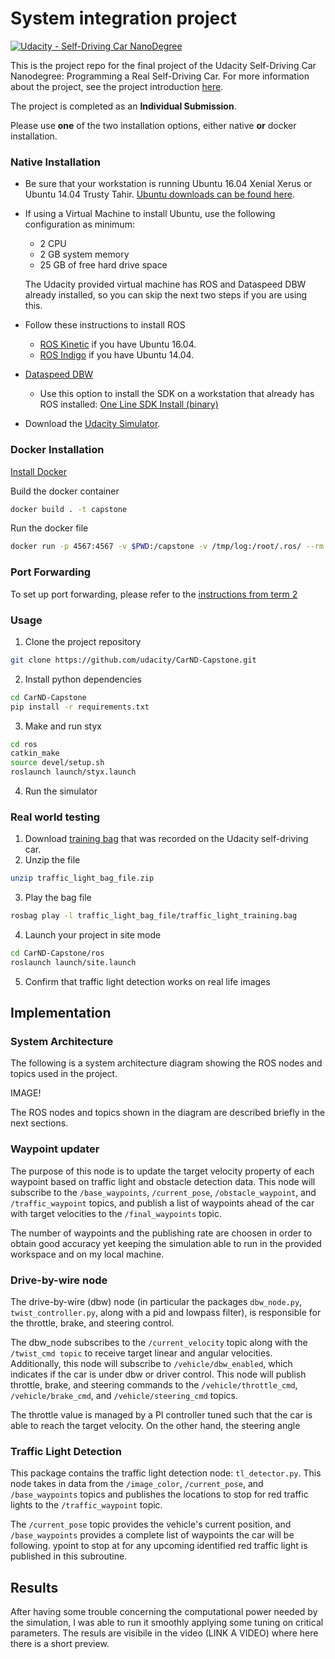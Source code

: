 # System integration project
[![Udacity - Self-Driving Car NanoDegree](https://s3.amazonaws.com/udacity-sdc/github/shield-carnd.svg)](http://www.udacity.com/drive)


This is the project repo for the final project of the Udacity Self-Driving Car Nanodegree: Programming a Real Self-Driving Car. For more information about the project, see the project introduction [here](https://github.com/udacity/CarND-Capstone).

The project is completed as an **Individual Submission**.

Please use **one** of the two installation options, either native **or** docker installation.

### Native Installation

* Be sure that your workstation is running Ubuntu 16.04 Xenial Xerus or Ubuntu 14.04 Trusty Tahir. [Ubuntu downloads can be found here](https://www.ubuntu.com/download/desktop).
* If using a Virtual Machine to install Ubuntu, use the following configuration as minimum:
  * 2 CPU
  * 2 GB system memory
  * 25 GB of free hard drive space

  The Udacity provided virtual machine has ROS and Dataspeed DBW already installed, so you can skip the next two steps if you are using this.

* Follow these instructions to install ROS
  * [ROS Kinetic](http://wiki.ros.org/kinetic/Installation/Ubuntu) if you have Ubuntu 16.04.
  * [ROS Indigo](http://wiki.ros.org/indigo/Installation/Ubuntu) if you have Ubuntu 14.04.
* [Dataspeed DBW](https://bitbucket.org/DataspeedInc/dbw_mkz_ros)
  * Use this option to install the SDK on a workstation that already has ROS installed: [One Line SDK Install (binary)](https://bitbucket.org/DataspeedInc/dbw_mkz_ros/src/81e63fcc335d7b64139d7482017d6a97b405e250/ROS_SETUP.md?fileviewer=file-view-default)
* Download the [Udacity Simulator](https://github.com/udacity/CarND-Capstone/releases).

### Docker Installation
[Install Docker](https://docs.docker.com/engine/installation/)

Build the docker container
```bash
docker build . -t capstone
```

Run the docker file
```bash
docker run -p 4567:4567 -v $PWD:/capstone -v /tmp/log:/root/.ros/ --rm -it capstone
```

### Port Forwarding
To set up port forwarding, please refer to the [instructions from term 2](https://classroom.udacity.com/nanodegrees/nd013/parts/40f38239-66b6-46ec-ae68-03afd8a601c8/modules/0949fca6-b379-42af-a919-ee50aa304e6a/lessons/f758c44c-5e40-4e01-93b5-1a82aa4e044f/concepts/16cf4a78-4fc7-49e1-8621-3450ca938b77)

### Usage

1. Clone the project repository
```bash
git clone https://github.com/udacity/CarND-Capstone.git
```

2. Install python dependencies
```bash
cd CarND-Capstone
pip install -r requirements.txt
```
3. Make and run styx
```bash
cd ros
catkin_make
source devel/setup.sh
roslaunch launch/styx.launch
```
4. Run the simulator

### Real world testing
1. Download [training bag](https://s3-us-west-1.amazonaws.com/udacity-selfdrivingcar/traffic_light_bag_file.zip) that was recorded on the Udacity self-driving car.
2. Unzip the file
```bash
unzip traffic_light_bag_file.zip
```
3. Play the bag file
```bash
rosbag play -l traffic_light_bag_file/traffic_light_training.bag
```
4. Launch your project in site mode
```bash
cd CarND-Capstone/ros
roslaunch launch/site.launch
```
5. Confirm that traffic light detection works on real life images

## Implementation

### System Architecture
The following is a system architecture diagram showing the ROS nodes and topics used in the project.

IMAGE!

The ROS nodes and topics shown in the diagram are described briefly in the next sections.

### Waypoint updater

The purpose of this node is to update the target velocity property of each waypoint based on traffic light and obstacle detection data. This node will subscribe to the ``/base_waypoints``, ``/current_pose``, ``/obstacle_waypoint``, and ``/traffic_waypoint`` topics, and publish a list of waypoints ahead of the car with target velocities to the ``/final_waypoints`` topic.

The number of waypoints and the publishing rate are choosen in order to obtain good accuracy yet keeping the simulation able to run in the provided workspace and on my local machine.


### Drive-by-wire node

The drive-by-wire (dbw) node (in particular the packages ``dbw_node.py``, ``twist_controller.py``, along with a pid and lowpass filter), is responsible for the throttle, brake, and steering control. 

The dbw_node subscribes to the ``/current_velocity`` topic along with the ``/twist_cmd topic`` to receive target linear and angular velocities. Additionally, this node will subscribe to ``/vehicle/dbw_enabled``, which indicates if the car is under dbw or driver control. This node will publish throttle, brake, and steering commands to the ``/vehicle/throttle_cmd``, ``/vehicle/brake_cmd``, and ``/vehicle/steering_cmd`` topics.

The throttle value is managed by a PI controller tuned such that the car is able to reach the target velocity.
On the other hand, the steering angle 

### Traffic Light Detection

This package contains the traffic light detection node: ``tl_detector.py``. This node takes in data from the ``/image_color``, ``/current_pose``, and ``/base_waypoints`` topics and publishes the locations to stop for red traffic lights to the ``/traffic_waypoint`` topic.

The ``/current_pose`` topic provides the vehicle's current position, and ``/base_waypoints`` provides a complete list of waypoints the car will be following.
ypoint to stop at for any upcoming identified red traffic light is published in this subroutine.

## Results

After having some trouble concerning the computational power needed by the simulation, I was able to run it smoothly applying some tuning on critical parameters.
The resuls are visibile in the video (LINK A VIDEO)
where here there is a short preview.
